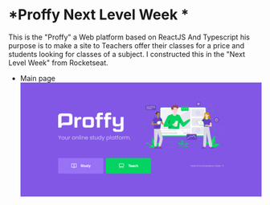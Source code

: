 # *Proffy Next Level Week *
This is the "Proffy" a Web platform based on ReactJS And Typescript his purpose is to make a site to Teachers offer their classes for a price and students looking for classes of a subject. I constructed this in the "Next Level Week" from Rocketseat.

* Main page
![main page](https://github.com/Nicholas-nops/Proffy-Next-Level-Week-/blob/master/pagina%20inicial.PNG)
